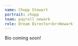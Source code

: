 ```yaml
---
name: Chopp Stewart
portrait: chopp
team: payroll newark
role: Dream Director<br>Newark
---
```


Bio coming soon!